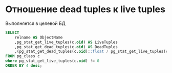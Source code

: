 # Отношение dead tuples к live tuples

Выполняется в целевой БД

```sql
SELECT 
	relname AS ObjectName
	,pg_stat_get_live_tuples(c.oid) AS LiveTuples
	,pg_stat_get_dead_tuples(c.oid) AS DeadTuples
	,(pg_stat_get_dead_tuples(c.oid)::float / pg_stat_get_live_tuples(c.oid)::float * 100) as DeadToLivePCT
FROM pg_class c
where pg_stat_get_live_tuples(c.oid) != 0
ORDER BY 4 desc;
```

